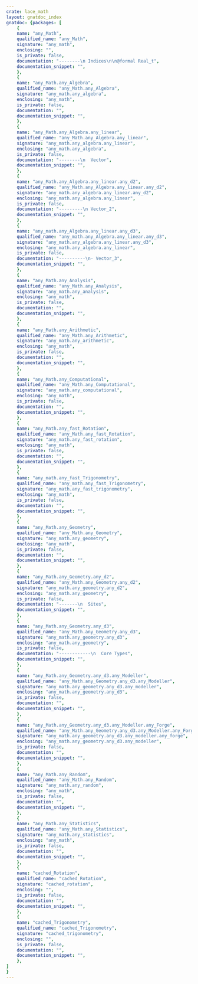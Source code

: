 ```yaml
---
crate: lace_math
layout: gnatdoc_index
gnatdoc: {packages: [
    {
    name: "any_Math",
    qualified_name: "any_Math",
    signature: "any_math",
    enclosing: "",
    is_private: false,
    documentation: "--------\n Indices\n\n@formal Real_t",
    documentation_snippet: "",
    },
    {
    name: "any_Math.any_Algebra",
    qualified_name: "any_Math.any_Algebra",
    signature: "any_math.any_algebra",
    enclosing: "any_math",
    is_private: false,
    documentation: "",
    documentation_snippet: "",
    },
    {
    name: "any_Math.any_Algebra.any_linear",
    qualified_name: "any_Math.any_Algebra.any_linear",
    signature: "any_math.any_algebra.any_linear",
    enclosing: "any_math.any_algebra",
    is_private: false,
    documentation: "--------\n  Vector",
    documentation_snippet: "",
    },
    {
    name: "any_Math.any_Algebra.any_linear.any_d2",
    qualified_name: "any_Math.any_Algebra.any_linear.any_d2",
    signature: "any_math.any_algebra.any_linear.any_d2",
    enclosing: "any_math.any_algebra.any_linear",
    is_private: false,
    documentation: "---------\n Vector_2",
    documentation_snippet: "",
    },
    {
    name: "any_math.any_Algebra.any_linear.any_d3",
    qualified_name: "any_math.any_Algebra.any_linear.any_d3",
    signature: "any_math.any_algebra.any_linear.any_d3",
    enclosing: "any_math.any_algebra.any_linear",
    is_private: false,
    documentation: "----------\n- Vector_3",
    documentation_snippet: "",
    },
    {
    name: "any_Math.any_Analysis",
    qualified_name: "any_Math.any_Analysis",
    signature: "any_math.any_analysis",
    enclosing: "any_math",
    is_private: false,
    documentation: "",
    documentation_snippet: "",
    },
    {
    name: "any_Math.any_Arithmetic",
    qualified_name: "any_Math.any_Arithmetic",
    signature: "any_math.any_arithmetic",
    enclosing: "any_math",
    is_private: false,
    documentation: "",
    documentation_snippet: "",
    },
    {
    name: "any_Math.any_Computational",
    qualified_name: "any_Math.any_Computational",
    signature: "any_math.any_computational",
    enclosing: "any_math",
    is_private: false,
    documentation: "",
    documentation_snippet: "",
    },
    {
    name: "any_Math.any_fast_Rotation",
    qualified_name: "any_Math.any_fast_Rotation",
    signature: "any_math.any_fast_rotation",
    enclosing: "any_math",
    is_private: false,
    documentation: "",
    documentation_snippet: "",
    },
    {
    name: "any_math.any_fast_Trigonometry",
    qualified_name: "any_math.any_fast_Trigonometry",
    signature: "any_math.any_fast_trigonometry",
    enclosing: "any_math",
    is_private: false,
    documentation: "",
    documentation_snippet: "",
    },
    {
    name: "any_Math.any_Geometry",
    qualified_name: "any_Math.any_Geometry",
    signature: "any_math.any_geometry",
    enclosing: "any_math",
    is_private: false,
    documentation: "",
    documentation_snippet: "",
    },
    {
    name: "any_Math.any_Geometry.any_d2",
    qualified_name: "any_Math.any_Geometry.any_d2",
    signature: "any_math.any_geometry.any_d2",
    enclosing: "any_math.any_geometry",
    is_private: false,
    documentation: "-------\n  Sites",
    documentation_snippet: "",
    },
    {
    name: "any_Math.any_Geometry.any_d3",
    qualified_name: "any_Math.any_Geometry.any_d3",
    signature: "any_math.any_geometry.any_d3",
    enclosing: "any_math.any_geometry",
    is_private: false,
    documentation: "------------\n  Core Types",
    documentation_snippet: "",
    },
    {
    name: "any_Math.any_Geometry.any_d3.any_Modeller",
    qualified_name: "any_Math.any_Geometry.any_d3.any_Modeller",
    signature: "any_math.any_geometry.any_d3.any_modeller",
    enclosing: "any_math.any_geometry.any_d3",
    is_private: false,
    documentation: "",
    documentation_snippet: "",
    },
    {
    name: "any_Math.any_Geometry.any_d3.any_Modeller.any_Forge",
    qualified_name: "any_Math.any_Geometry.any_d3.any_Modeller.any_Forge",
    signature: "any_math.any_geometry.any_d3.any_modeller.any_forge",
    enclosing: "any_math.any_geometry.any_d3.any_modeller",
    is_private: false,
    documentation: "",
    documentation_snippet: "",
    },
    {
    name: "any_Math.any_Random",
    qualified_name: "any_Math.any_Random",
    signature: "any_math.any_random",
    enclosing: "any_math",
    is_private: false,
    documentation: "",
    documentation_snippet: "",
    },
    {
    name: "any_Math.any_Statistics",
    qualified_name: "any_Math.any_Statistics",
    signature: "any_math.any_statistics",
    enclosing: "any_math",
    is_private: false,
    documentation: "",
    documentation_snippet: "",
    },
    {
    name: "cached_Rotation",
    qualified_name: "cached_Rotation",
    signature: "cached_rotation",
    enclosing: "",
    is_private: false,
    documentation: "",
    documentation_snippet: "",
    },
    {
    name: "cached_Trigonometry",
    qualified_name: "cached_Trigonometry",
    signature: "cached_trigonometry",
    enclosing: "",
    is_private: false,
    documentation: "",
    documentation_snippet: "",
    },
]
}
---
```

